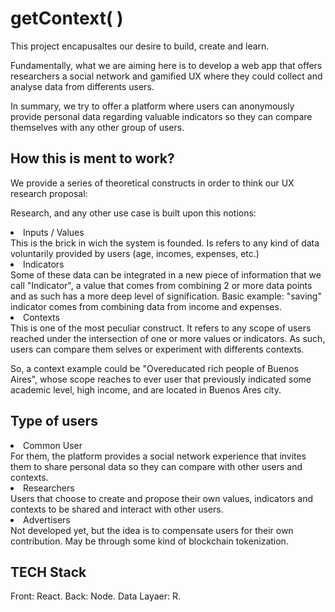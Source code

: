 # getContext( )
This project encapusaltes our desire to build, create and learn. 

Fundamentally, what we are aiming here is to develop a web app that offers researchers a social network and gamified UX where they could collect and analyse data from differents users. 

In summary, we try to offer a platform where users can anonymously provide personal data regarding valuable indicators so they can compare themselves with any other group of users.

## How this is ment to work?
We provide a series of theoretical constructs in order to think our UX research proposal:

Research, and any other use case is built upon this notions:

<li>Inputs / Values</li>
This is the brick in wich the system is founded. Is refers to any kind of data voluntarily provided by users (age, incomes, expenses, etc.)

<li>Indicators</li>
Some of these data can be integrated in a new piece of information that we call "Indicator", a value that comes from combining 2 or more data points and as such has a more deep level of signification. Basic example: "saving" indicator comes from combining data from income and expenses. 

<li>Contexts</li>
This is one of the most peculiar construct. It refers to any scope of users reached under the intersection of one or more values or indicators. As such, users can compare them selves or experiment with differents contexts. 

So, a context example could be "Overeducated rich people of Buenos Aires", whose scope reaches to ever user that previously indicated some academic level, high income, and are located in Buenos Ares city.  

## Type of users
<li>Common User</li>
For them, the platform provides a social network experience that invites them to share personal data so they can compare with other users and contexts.

<li>Researchers</li>
Users that choose to create and propose their own values, indicators and contexts to be shared and interact with other users.

<li>Advertisers</li>
Not developed yet, but the idea is to compensate users for their own contribution. May be through some kind of blockchain tokenization.  

## TECH Stack
Front: React.
Back: Node.
Data Layaer: R. 
